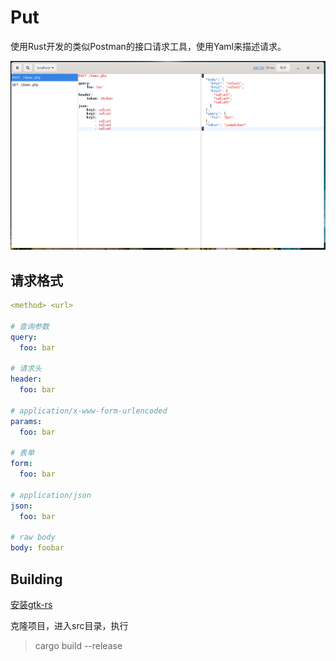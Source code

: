 # Put

使用Rust开发的类似Postman的接口请求工具，使用Yaml来描述请求。

![截图](screenshot/put.png)

## 请求格式
```yaml
<method> <url>

# 查询参数
query:
  foo: bar

# 请求头
header:
  foo: bar

# application/x-www-form-urlencoded
params:
  foo: bar

# 表单
form:
  foo: bar

# application/json
json:
  foo: bar
  
# raw body
body: foobar
```

## Building

[安装gtk-rs](http://gtk-rs.org/docs/requirements.html)

克隆项目，进入src目录，执行

> cargo build --release